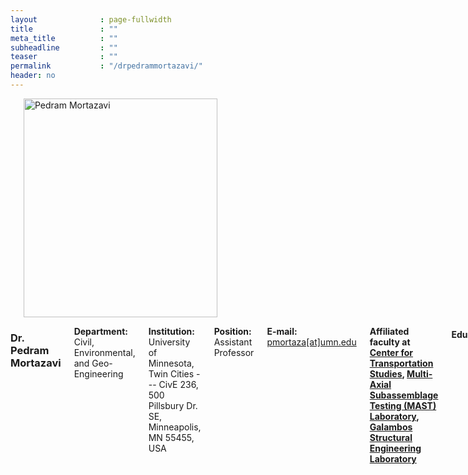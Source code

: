```yaml
---
layout              : page-fullwidth
title               : ""
meta_title          : ""
subheadline         : ""
teaser              : ""
permalink           : "/drpedrammortazavi/"
header: no
---
```


<div class="row">
    <div class="small-4 columns">
        <h3></h3>
        <img src="{{ site.url }}/images/pedram.JPG" alt="Pedram Mortazavi" style="width: 310px; height: 350px;">
    </div>
    <div class="small-8 columns">
        <h3>Dr. Pedram Mortazavi</h3>
        <p style="margin-bottom: 2px;"><strong>Department:</strong> Civil, Environmental, and Geo- Engineering</p>
        <p style="margin-bottom: 2px;"><strong>Institution:</strong> University of Minnesota, Twin Cities --- CivE 236, 500 Pillsbury Dr. SE, Minneapolis, MN 55455, USA</p>
        <p style="margin-bottom: 2px;"><strong>Position:</strong> Assistant Professor</p>
        <p style="margin-bottom: 2px;"><strong>E-mail:</strong> <a href="mailto:pmortaza@umn.edu">pmortaza[at]umn.edu</a></p>
        <p style="margin-bottom: 2px;"><strong> Affiliated faculty at 
            <a href="https://www.cts.umn.edu/research-scholars/pedram-mortazavi">Center for Transportation Studies</a>, 
            <a href="https://mastlab.umn.edu/">Multi-Axial Subassemblage Testing (MAST) Laboratory</a>, 
            <a href="https://cse.umn.edu/cege/research-facilities-civil-engineering-building">Galambos Structural Engineering Laboratory</a>
        </strong></p>
        <h4>Education:</h4>
        <ul>
            <li><strong>2023: Ph.D.,</strong> University of Toronto, Toronto, Canada</li>
            <li><strong>2014: M.S.,</strong> Carleton University, Ottawa, Canada</li>
            <li><strong>2012: B.S.,</strong> University of Science and Culture. Tehran, Iran</li>
        </ul>
        <h4>Professional Experience:</h4>
        <ul>
            <li><strong>2024 - Present:</strong> Assistant Professor at UMN</li>
            <li><strong>2023 - 2024:</strong> Structural Engineer, DIALOG, Toronto, Canada</li>
            <li><strong>2022 - 2023:</strong> Seismic Design Specialist (Mitacs Fellow), Cast Connex Corporation, Toronto, Canada</li>
            <li><strong>2019 - 2024:</strong> Sessional Lecturer, Department of Civil and Mineral Engineering, University of Toronto, Canada</li>
            <li><strong>2014 - 2016:</strong> Structural Engineer, J. L. Richards and Associates Ltd., Ottawa, Canada</li>

        </ul>

        <h4>Honours, Awards, and Fellowships:</h4>
        <h5>University of Minnesota</h5>
        <ul >
            <li><strong>2024:</strong> ASCE SEI Young Professional Scholarship, University of Minnesota </li>
            <li><strong>2024 - Present:</strong> Center of Transportation Studies Scholarship, University of Minnesota </li>
        </ul>

        <h4>Affiliation with Scientific and Professional Societies:</h4>
        <ul >
            <li><strong>2023.06 - Present:</strong> Associate Editor of The Journal of the Korean Society of Transportation (JKST)</li>
            <li><strong>2023.07 - 2024.02:</strong> Guest Editor of the special issue titled "Advanced Data Intelligence Theory and Practice in Transport 2023" in Journal of Advanced Transportation </li>
        </ul>

        <h4>Academic Service:</h4>
        <ul >
            <li><strong>2023.06 - Present:</strong> Associate Editor of The Journal of the Korean Society of Transportation (JKST)</li>
            <li><strong>2023.07 - 2024.02:</strong> Guest Editor of the special issue titled "Advanced Data Intelligence Theory and Practice in Transport 2023" in Journal of Advanced Transportation </li>
        </ul>

    </div>
</div>

